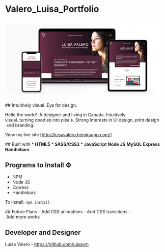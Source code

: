 # Valero_Luisa_Portfolio

![Luisa Valero Logo](/public/images/luisa_valero.jpg)


## Intuitively visual. Eye for design.

Hello the world!  A designer and living in Canada. Intuitively visual. turning doodles into pixels. Strong interests in UI design, print design and branding. 

View my live site [http://luisavalero.herokuapp.com/]


## Built with
* **HTML5**
* **SASS/CSS3**
* **JavaScript**
**Node JS**
**MySQL**
**Express**
**Handlebars**


## Programs to Install ⚙️
* NPM
* Node JS
* Express
* Handlebars

To install: `npm install`

## Future Plans
- Add CSS animations
- Add CSS transitions
- Add more works 

## Developer and Designer
Luisa Valero - https://github.com/luisavm